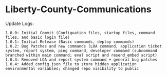 # Liberty-County-Communications

Update Logs:

    1.0.0: Initial Commit (Configuation files, startup files, command files, and basic login file)
    1.0.1: Initial Release (Basic commands, deploy commands)
    1.0.2: Bug Patches and new commands (LOA command, application ticket system, report system, ping command, developer command (subcommand branched within main command; eval script and resend_embed script)
    1.0.3: Removed LOA and report system command + general bug patches
    1.0.4: Added config.json file to store hidden application environmental variables; changed repo visibility to public
